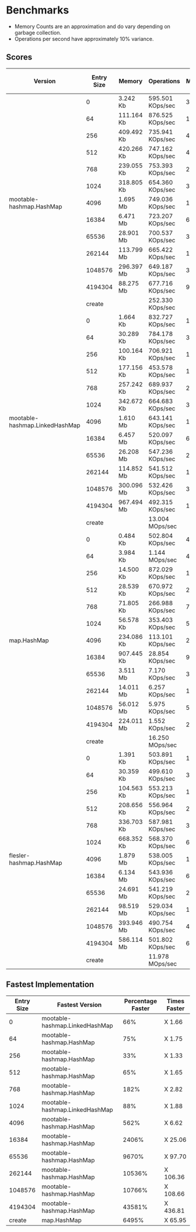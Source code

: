 # Benchmarks 

- Memory Counts are an approximation and do vary depending on garbage collection.
- Operations per second have approximately 10% variance.

## Scores

<table>
<thead><tr><th>Version</th><th>Entry Size</th><th>Memory</th><th>Operations</th><th>Memory Raw</th><th>Operations Raw</th><th>Fastest / Slowest</th></tr></thead>
<tbody>
<tr><td rowspan="13">mootable-hashmap.HashMap</td><td>0</td><td>3.242 Kb</td><td>595.501 KOps/sec</td><td>3320</td><td>609793</td><td></td></tr><tr><td>64</td><td>111.164 Kb</td><td>876.525 KOps/sec</td><td>113832</td><td>897562</td><td>fastest</td></tr><tr><td>256</td><td>409.492 Kb</td><td>735.941 KOps/sec</td><td>419320</td><td>753603</td><td>fastest</td></tr><tr><td>512</td><td>420.266 Kb</td><td>747.162 KOps/sec</td><td>430352</td><td>765094</td><td>fastest</td></tr><tr><td>768</td><td>239.055 Kb</td><td>753.393 KOps/sec</td><td>244792</td><td>771475</td><td>fastest</td></tr><tr><td>1024</td><td>318.805 Kb</td><td>654.360 KOps/sec</td><td>326456</td><td>670065</td><td></td></tr><tr><td>4096</td><td>1.695 Mb</td><td>749.036 KOps/sec</td><td>1777792</td><td>767012</td><td>fastest</td></tr><tr><td>16384</td><td>6.471 Mb</td><td>723.207 KOps/sec</td><td>6785096</td><td>740564</td><td>fastest</td></tr><tr><td>65536</td><td>28.901 Mb</td><td>700.537 KOps/sec</td><td>30304816</td><td>717349</td><td>fastest</td></tr><tr><td>262144</td><td>113.799 Mb</td><td>665.422 KOps/sec</td><td>119326608</td><td>681392</td><td>fastest</td></tr><tr><td>1048576</td><td>296.397 Mb</td><td>649.187 KOps/sec</td><td>310794288</td><td>664768</td><td>fastest</td></tr><tr><td>4194304</td><td>88.275 Mb</td><td>677.716 KOps/sec</td><td>92563224</td><td>693981</td><td>fastest</td></tr><tr><td>create</td><td></td><td>252.330 KOps/sec</td><td></td><td>258386</td><td>slowest</td></tr>
<tr><td rowspan="13">mootable-hashmap.LinkedHashMap</td><td>0</td><td>1.664 Kb</td><td>832.727 KOps/sec</td><td>1704</td><td>852712</td><td>fastest</td></tr><tr><td>64</td><td>30.289 Kb</td><td>784.178 KOps/sec</td><td>31016</td><td>802998</td><td></td></tr><tr><td>256</td><td>100.164 Kb</td><td>706.921 KOps/sec</td><td>102568</td><td>723887</td><td></td></tr><tr><td>512</td><td>177.156 Kb</td><td>453.578 KOps/sec</td><td>181408</td><td>464464</td><td>slowest</td></tr><tr><td>768</td><td>257.242 Kb</td><td>689.937 KOps/sec</td><td>263416</td><td>706496</td><td></td></tr><tr><td>1024</td><td>342.672 Kb</td><td>664.683 KOps/sec</td><td>350896</td><td>680635</td><td>fastest</td></tr><tr><td>4096</td><td>1.610 Mb</td><td>643.141 KOps/sec</td><td>1687872</td><td>658577</td><td></td></tr><tr><td>16384</td><td>6.457 Mb</td><td>520.097 KOps/sec</td><td>6770136</td><td>532580</td><td></td></tr><tr><td>65536</td><td>26.208 Mb</td><td>547.236 KOps/sec</td><td>27480960</td><td>560370</td><td></td></tr><tr><td>262144</td><td>114.852 Mb</td><td>541.512 KOps/sec</td><td>120430648</td><td>554508</td><td></td></tr><tr><td>1048576</td><td>300.096 Mb</td><td>532.426 KOps/sec</td><td>314673608</td><td>545205</td><td></td></tr><tr><td>4194304</td><td>967.494 Mb</td><td>492.315 KOps/sec</td><td>1014490848</td><td>504130</td><td></td></tr><tr><td>create</td><td></td><td>13.004 MOps/sec</td><td></td><td>13635369</td><td></td></tr>
<tr><td rowspan="13">map.HashMap</td><td>0</td><td>0.484 Kb</td><td>502.804 KOps/sec</td><td>496</td><td>514871</td><td>slowest</td></tr><tr><td>64</td><td>3.984 Kb</td><td>1.144 MOps/sec</td><td>4080</td><td>1199068</td><td></td></tr><tr><td>256</td><td>14.500 Kb</td><td>872.029 KOps/sec</td><td>14848</td><td>892958</td><td></td></tr><tr><td>512</td><td>28.539 Kb</td><td>670.972 KOps/sec</td><td>29224</td><td>687075</td><td></td></tr><tr><td>768</td><td>71.805 Kb</td><td>266.988 KOps/sec</td><td>73528</td><td>273396</td><td>slowest</td></tr><tr><td>1024</td><td>56.578 Kb</td><td>353.403 KOps/sec</td><td>57936</td><td>361885</td><td>slowest</td></tr><tr><td>4096</td><td>234.086 Kb</td><td>113.101 KOps/sec</td><td>239704</td><td>115816</td><td>slowest</td></tr><tr><td>16384</td><td>907.445 Kb</td><td>28.854 KOps/sec</td><td>929224</td><td>29546</td><td>slowest</td></tr><tr><td>65536</td><td>3.511 Mb</td><td>7.170 KOps/sec</td><td>3681928</td><td>7342</td><td>slowest</td></tr><tr><td>262144</td><td>14.011 Mb</td><td>6.257 KOps/sec</td><td>14691992</td><td>6407</td><td>slowest</td></tr><tr><td>1048576</td><td>56.012 Mb</td><td>5.975 KOps/sec</td><td>58732392</td><td>6118</td><td>slowest</td></tr><tr><td>4194304</td><td>224.011 Mb</td><td>1.552 KOps/sec</td><td>234892256</td><td>1589</td><td>slowest</td></tr><tr><td>create</td><td></td><td>16.250 MOps/sec</td><td></td><td>17039305</td><td>fastest</td></tr>
<tr><td rowspan="13">flesler-hashmap.HashMap</td><td>0</td><td>1.391 Kb</td><td>503.891 KOps/sec</td><td>1424</td><td>515985</td><td></td></tr><tr><td>64</td><td>30.359 Kb</td><td>499.610 KOps/sec</td><td>31088</td><td>511601</td><td>slowest</td></tr><tr><td>256</td><td>104.563 Kb</td><td>553.213 KOps/sec</td><td>107072</td><td>566490</td><td>slowest</td></tr><tr><td>512</td><td>208.656 Kb</td><td>556.964 KOps/sec</td><td>213664</td><td>570331</td><td></td></tr><tr><td>768</td><td>336.703 Kb</td><td>587.981 KOps/sec</td><td>344784</td><td>602093</td><td></td></tr><tr><td>1024</td><td>668.352 Kb</td><td>568.370 KOps/sec</td><td>684392</td><td>582011</td><td></td></tr><tr><td>4096</td><td>1.879 Mb</td><td>538.005 KOps/sec</td><td>1970168</td><td>550917</td><td></td></tr><tr><td>16384</td><td>6.134 Mb</td><td>543.936 KOps/sec</td><td>6431912</td><td>556991</td><td></td></tr><tr><td>65536</td><td>24.691 Mb</td><td>541.219 KOps/sec</td><td>25890448</td><td>554208</td><td></td></tr><tr><td>262144</td><td>98.519 Mb</td><td>529.034 KOps/sec</td><td>103304360</td><td>541731</td><td></td></tr><tr><td>1048576</td><td>393.946 Mb</td><td>490.754 KOps/sec</td><td>413082560</td><td>502532</td><td></td></tr><tr><td>4194304</td><td>586.114 Mb</td><td>501.802 KOps/sec</td><td>614584992</td><td>513846</td><td></td></tr><tr><td>create</td><td></td><td>11.978 MOps/sec</td><td></td><td>12559978</td><td></td></tr>
</tbody>
</table>

## Fastest Implementation

<table>
<thead><tr><th>Entry Size</th><th>Fastest Version</th><th>Percentage Faster</th><th>Times Faster</th></tr></thead>
<tbody>
<tr><td>0</td><td>mootable-hashmap.LinkedHashMap</td><td>66%</td><td>X 1.66</td></tr><tr><td>64</td><td>mootable-hashmap.HashMap</td><td>75%</td><td>X 1.75</td></tr><tr><td>256</td><td>mootable-hashmap.HashMap</td><td>33%</td><td>X 1.33</td></tr><tr><td>512</td><td>mootable-hashmap.HashMap</td><td>65%</td><td>X 1.65</td></tr><tr><td>768</td><td>mootable-hashmap.HashMap</td><td>182%</td><td>X 2.82</td></tr><tr><td>1024</td><td>mootable-hashmap.LinkedHashMap</td><td>88%</td><td>X 1.88</td></tr><tr><td>4096</td><td>mootable-hashmap.HashMap</td><td>562%</td><td>X 6.62</td></tr><tr><td>16384</td><td>mootable-hashmap.HashMap</td><td>2406%</td><td>X 25.06</td></tr><tr><td>65536</td><td>mootable-hashmap.HashMap</td><td>9670%</td><td>X 97.70</td></tr><tr><td>262144</td><td>mootable-hashmap.HashMap</td><td>10536%</td><td>X 106.36</td></tr><tr><td>1048576</td><td>mootable-hashmap.HashMap</td><td>10766%</td><td>X 108.66</td></tr><tr><td>4194304</td><td>mootable-hashmap.HashMap</td><td>43581%</td><td>X 436.81</td></tr><tr><td>create</td><td>map.HashMap</td><td>6495%</td><td>X 65.95</td></tr></tbody>
</table>
